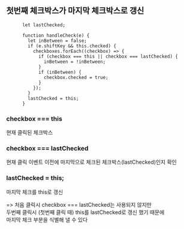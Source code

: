 ## 첫번째 체크박스가 마지막 체크박스로 갱신

```
      let lastChecked;

      function handleCheck(e) {
        let inBetween = false;
        if (e.shiftKey && this.checked) {
          checkboxes.forEach((checkbox) => {
            if (checkbox === this || checkbox === lastChecked) {
              inBetween = !inBetween;
            }
            if (inBetween) {
              checkbox.checked = true;
            }
          });
        }
        lastChecked = this;
      }

```

### checkbox === this<br/>
현재 클릭된 체크박스<br/>

### checkbox === lastChecked<br/>
현재 클릭 이벤트 이전에 마지막으로 체크된 체크박스(lastChecked)인지 확인<br/>

### lastChecked = this;
마지막 체크를 this로 갱신 <br/>


=> 처음 클릭시 checkbox === lastChecked는 사용되지 않지만 <br/>
두번째 클릭시 (첫번째 클릭 때) this를 lastChecked로 갱신 했기 때문에 <br/>
마지막 체크 부분을 식별해 낼 수 있다<br/>
